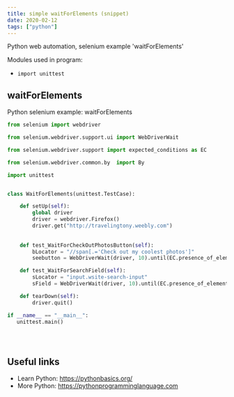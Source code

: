 ```yaml
---
title: simple waitForElements (snippet)
date: 2020-02-12
tags: ["python"]
---
```

Python web automation, selenium example 'waitForElements'


Modules used in program: 
* `import unittest`

## waitForElements

Python selenium example: waitForElements

```python
from selenium import webdriver

from selenium.webdriver.support.ui import WebDriverWait

from selenium.webdriver.support import expected_conditions as EC

from selenium.webdriver.common.by  import By

import unittest


class WaitForElements(unittest.TestCase):

    def setUp(self):
        global driver
        driver = webdriver.Firefox()
        driver.get("http://travelingtony.weebly.com")
    
    
    def test_WaitForCheckOutPhotosButton(self):
        bLocator = "//span[.='Check out my coolest photos']"
        seebutton = WebDriverWait(driver, 10).until(EC.presence_of_element_located((By.XPATH, bLocator)))

    def test_WaitForSearchField(self):
        sLocator = "input.wsite-search-input"
        sField = WebDriverWait(driver, 10).until(EC.presence_of_element_located((By.CSS_SELECTOR, sLocator)))

    def tearDown(self):
        driver.quit()

if __name__ == "__main__":
   unittest.main()





```

## Useful links

- Learn Python: https://pythonbasics.org/
- More Python: https://pythonprogramminglanguage.com
